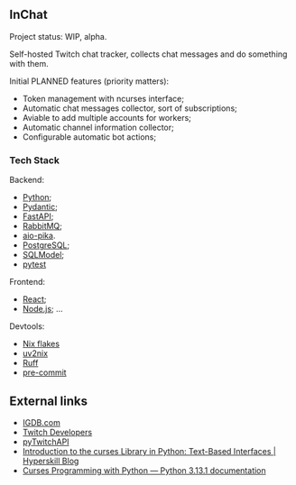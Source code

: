 ## InChat

Project status: WIP, alpha.

Self-hosted Twitch chat tracker, collects chat messages and do something with
them.

Initial PLANNED features (priority matters):

- Token management with ncurses interface;
- Automatic chat messages collector, sort of subscriptions;
- Aviable to add multiple accounts for workers;
- Automatic channel information collector;
- Configurable automatic bot actions;

### Tech Stack

Backend:

- [Python](https://www.python.org/);
- [Pydantic](https://docs.pydantic.dev/latest/);
- [FastAPI](https://fastapi.tiangolo.com/);
- [RabbitMQ](https://www.rabbitmq.com/);
- [aio-pika](https://docs.aio-pika.com/).
- [PostgreSQL](https://www.postgresql.org/);
- [SQLModel](https://sqlmodel.tiangolo.com/);
- [pytest](https://docs.pytest.org/en/stable/)

Frontend:

- [React](https://react.dev/);
- [Node.js](https://nodejs.org/en);
...

Devtools:

- [Nix flakes](https://nixos.wiki/wiki/Flakes)
- [uv2nix](https://github.com/pyproject-nix/uv2nix)
- [Ruff](https://docs.astral.sh/ruff/)
- [pre-commit](https://github.com/pre-commit/pre-commit)

## External links

- [IGDB.com](https://api-docs.igdb.com/)
- [Twitch Developers](https://dev.twitch.tv/docs/api/reference/)
- [pyTwitchAPI](https://github.com/Teekeks/pyTwitchAPI)
- [Introduction to the curses Library in Python: Text-Based Interfaces | Hyperskill Blog](https://web.archive.org/web/20240313205930/https://hyperskill.org/blog/post/introduction-to-the-curses-library-in-python-text-based-interfaces)
- [Curses Programming with Python — Python 3.13.1 documentation](https://docs.python.org/3/howto/curses.html)
